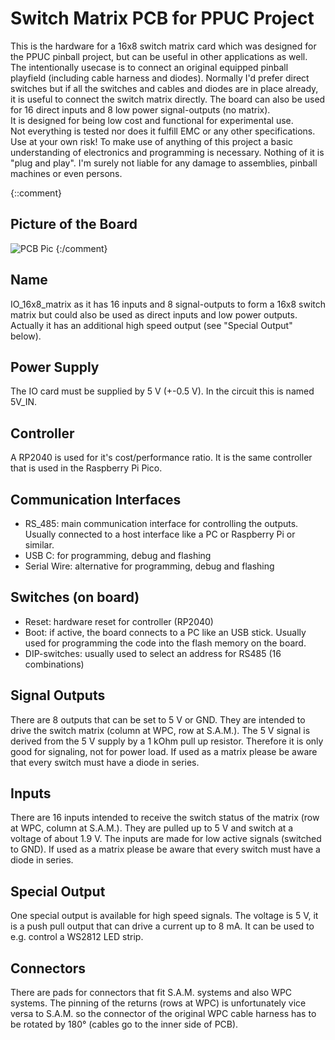 # Switch Matrix PCB for PPUC Project
This is the hardware for a 16x8 switch matrix card which was designed for the PPUC pinball project, but can be useful in other applications as well. The intentionally usecase is to connect an original equipped pinball playfield (including cable harness and diodes). Normally I'd prefer direct switches but if all the switches and cables and diodes are in place already, it is useful to connect the switch matrix directly. The board can also be used for 16 direct inputs and 8 low power signal-outputs (no matrix).  
It is designed for being low cost and functional for experimental use.  
Not everything is tested nor does it fulfill EMC or any other specifications.  
Use at your own risk!
To make use of anything of this project a basic understanding of electronics and programming is necessary. Nothing of it is "plug and play". I'm surely not liable for any damage to assemblies, pinball machines or even persons.

{::comment}
## Picture of the Board
![PCB Pic](IO_16x8_matrix/PCB_IO_16x8_matrix.jpg)
{:/comment}

## Name
IO_16x8_matrix as it has 16 inputs and 8 signal-outputs to form a 16x8 switch matrix but could also be used as direct inputs and low power outputs. Actually it has an additional high speed output (see "Special Output" below).  

## Power Supply
The IO card must be supplied by 5 V (+-0.5 V). In the circuit this is named 5V_IN.

## Controller
A RP2040 is used for it's cost/performance ratio. It is the same controller that is used in the Raspberry Pi Pico.

## Communication Interfaces
* RS_485: main communication interface for controlling the outputs. Usually connected to a host interface like a PC or Raspberry Pi or similar.
* USB C: for programming, debug and flashing
* Serial Wire: alternative for programming, debug and flashing

## Switches (on board)
* Reset: hardware reset for controller (RP2040)
* Boot: if active, the board connects to a PC like an USB stick. Usually used for programming the code into the flash memory on the board.
* DIP-switches: usually used to select an address for RS485 (16 combinations)

## Signal Outputs
There are 8 outputs that can be set to 5 V or GND. They are intended to drive the switch matrix (column at WPC, row at S.A.M.). The 5 V signal is derived from the 5 V supply by a 1 kOhm pull up resistor. Therefore it is only good for signaling, not for power load. If used as a matrix please be aware that every switch must have a diode in series.

## Inputs
There are 16 inputs intended to receive the switch status of the matrix (row at WPC, column at S.A.M.). They are pulled up to 5 V and switch at a voltage of about 1.9 V. The inputs are made for low active signals (switched to GND). If used as a matrix please be aware that every switch must have a diode in series.

## Special Output
One special output is available for high speed signals. The voltage is 5 V, it is a push pull output that can drive a current up to 8 mA. It can be used to e.g. control a WS2812 LED strip.

## Connectors
There are pads for connectors that fit S.A.M. systems and also WPC systems. The pinning of the returns (rows at WPC) is unfortunately vice versa to S.A.M. so the connector of the original WPC cable harness has to be rotated by 180° (cables go to the inner side of PCB).





